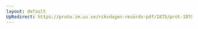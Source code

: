 ```yaml
---
layout: default
UpRedirect: https://pruto.im.uu.se/riksdagen-records-pdf/1875/prot-1875--ak--051/prot-1875--ak--051_036.pdf
---
```

